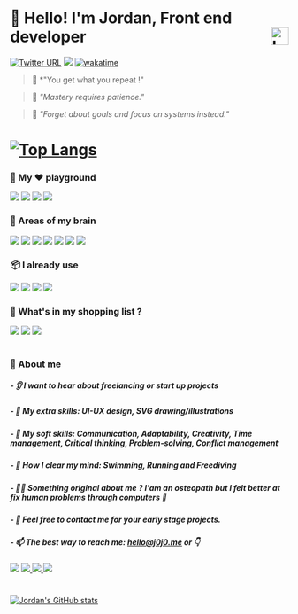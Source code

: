 # 👋 Hello! I'm Jordan, Front end developer <img align="right" width="32" alt="Languages Icons" src="https://user-images.githubusercontent.com/100964858/192102949-9dd67e66-8702-4c6e-b015-f795090c74ee.svg"> 
[![Twitter URL](https://img.shields.io/twitter/url/https/twitter.com/hello__j0j0.svg?style=social&label=Follow%20%40hello__j0j0)](https://twitter.com/hello__j0j0)  <img src= "https://hits.seeyoufarm.com/api/count/incr/badge.svg?url=https%3A%2F%2Fgithub.com%2F{username}1212%2Fhit-counter"> [![wakatime](https://wakatime.com/badge/user/91dfa46b-6ffd-4bd2-ae47-99ed58afd6aa.svg)](https://wakatime.com/@91dfa46b-6ffd-4bd2-ae47-99ed58afd6aa) 

> 💪 *"You get what you repeat !"


> 🐢 *"Mastery requires patience."*

> 🐜 *"Forget about goals and focus on systems instead."*

# [![Top Langs](https://github-readme-stats.vercel.app/api/top-langs/?username=j0j032&layout=compact&theme=swift)](https://github.com/anuraghazra/github-readme-stats)

### 🎢 My ♥️ playground 
<img src= "https://img.shields.io/badge/React-20232A?style=for-the-badge&logo=react&logoColor=61DAFB"> <img src= "https://img.shields.io/badge/Redux-593D88?style=for-the-badge&logo=redux&logoColor=white"> <img src= "https://img.shields.io/badge/Sass-CC6699?style=for-the-badge&logo=sass&logoColor=white"> <img src= "https://img.shields.io/badge/IntelliJ_IDEA-000000.svg?style=for-the-badge&logo=intellij-idea&logoColor=white"> 

### 🧠 Areas of my brain
<img src= "https://img.shields.io/badge/mac%20os-000000?style=for-the-badge&logo=apple&logoColor=white"> <img src= "https://img.shields.io/badge/Notion-000000?style=for-the-badge&logo=notion&logoColor=white"> <img src= "https://img.shields.io/badge/JavaScript-323330?style=for-the-badge&logo=javascript&logoColor=F7DF1E"> <img src= "https://img.shields.io/badge/CSS3-1572B6?style=for-the-badge&logo=css3&logoColor=white"> <img src= "https://img.shields.io/badge/HTML5-E34F26?style=for-the-badge&logo=html5&logoColor=white"> <img src= "https://img.shields.io/badge/Figma-F24E1E?style=for-the-badge&logo=figma&logoColor=white"> <img src= "https://img.shields.io/badge/Jira-0052CC?style=for-the-badge&logo=Jira&logoColor=white">

### 📦 I already use
<img src= "https://img.shields.io/badge/MongoDB-4EA94B?style=for-the-badge&logo=mongodb&logoColor=white"> <img src= "https://img.shields.io/badge/TypeScript-007ACC?style=for-the-badge&logo=typescript&logoColor=white"> <img src= "https://img.shields.io/badge/Jest-C21325?style=for-the-badge&logo=jest&logoColor=white"> <img src= "https://img.shields.io/badge/firebase-ffca28?style=for-the-badge&logo=firebase&logoColor=black">
 
### 🛒 What's in my shopping list ?
<img src= "https://img.shields.io/badge/React_Native-20232A?style=for-the-badge&logo=react&logoColor=61DAFB"> <img src= "https://img.shields.io/badge/Swift-FA7343?style=for-the-badge&logo=swift&logoColor=white"> <img src= "https://img.shields.io/badge/next.js-000000?style=for-the-badge&logo=nextdotjs&logoColor=white">

#

### 🤙 About me
##### - 👂 I want to hear about freelancing or start up projects
##### - 🎨 My extra skills: UI-UX design, SVG drawing/illustrations
##### - 🤙 My soft skills: Communication, Adaptability, Creativity, Time management, Critical thinking, Problem-solving, Conflict management
##### - 🤯 How I clear my mind: Swimming, Running and Freediving
##### - 👨‍⚕️ Something original about me ? I'am an osteopath but I felt better at fix human problems through computers 🫢
##### - 💬 Feel free to contact me for your early stage projects.
##### - 📫 The best way to reach me: hello@j0j0.me or 👇

<a href="https://www.instagram.com/hello_j0j0_/" ><img src= "https://img.shields.io/badge/Instagram-E4405F?style=for-the-badge&logo=instagram&logoColor=white"></a> <a href="https://dribbble.com/hello__j0j0" ><img src= "https://img.shields.io/badge/Dribbble-EA4C89?style=for-the-badge&logo=dribbble&logoColor=white"> </a> <a href="www.linkedin.com/in/jordan-martinelli" ><img src= "https://img.shields.io/badge/LinkedIn-0077B5?style=for-the-badge&logo=linkedin&logoColor=white"> </a> <a href="https://open.spotify.com/user/31mijcdtr6d7elsikbfmzwr5tv5a" ><img src= "https://img.shields.io/badge/Spotify-1ED760?&style=for-the-badge&logo=spotify&logoColor=white"> </a> 

#

[![Jordan's GitHub stats](https://github-readme-stats.vercel.app/api?username=j0j032&count_private=true&show_icons=true&theme=swift)](https://github.com/j0j032/github-readme-stats)
